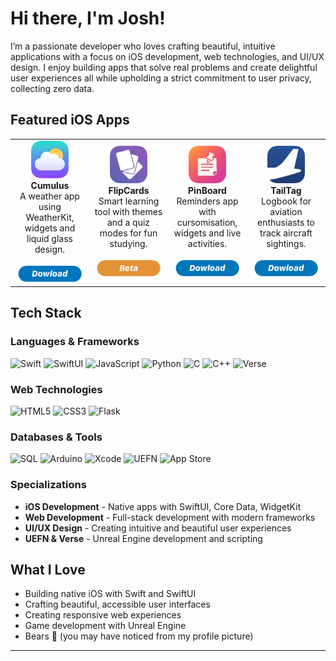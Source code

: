 # Hi there, I'm Josh! 

I’m a passionate developer who loves crafting beautiful, intuitive applications with a focus on iOS development, web technologies, and UI/UX design. I enjoy building apps that solve real problems and create delightful user experiences all while upholding a strict commitment to user privacy, collecting zero data.

##  Featured iOS Apps

<table>
<tr>
<td align="center" width="25%">
<img src="App_Icons/Cumulus.png" width="60" height="60"><br>
<strong>Cumulus</strong><br>
A weather app using WeatherKit, widgets and  liquid glass design.<br>
<br>
<a href="https://apps.apple.com/gb/app/cumulus/id6742735497">
  <img src="badges/dl.png" alt="Download" width="120">
</a>
</td>
<td align="center" width="25%">
<img src="App_Icons/FlipCards.png" width="60" height="60"><br>
<strong>FlipCards</strong><br>
Smart learning tool with themes and a quiz modes for fun studying.<br>
<br>
<a href="https://testflight.apple.com/join/2hBxWMNR">
  <img src="badges/beta.png" alt="Beta Download" width="120">
</a>
</td>
<td align="center" width="25%">
<img src="App_Icons/PinBoard.png" width="60" height="60"><br>
<strong>PinBoard</strong><br>
Reminders app with cursomisation, widgets and live activities.<br>
<br>
<a href="https://apps.apple.com/gb/app/pinboard-better-notes/id6747376814">
  <img src="badges/dl.png" alt="Download" width="120">
</a>
</td>
<td align="center" width="25%">
<img src="App_Icons/TailTag.png" width="60" height="60"><br>
<strong>TailTag</strong><br>
Logbook for aviation enthusiasts to track aircraft sightings.<br>
<br>
<a href="https://apps.apple.com/gb/app/tailtag/id6747738157">
  <img src="badges/dl.png" alt="Download" width="120">
</a>
</td>
</tr>
</table>

## Tech Stack

### Languages & Frameworks
![Swift](https://img.shields.io/badge/Swift-FA7343?style=for-the-badge&logo=swift&logoColor=white)
![SwiftUI](https://img.shields.io/badge/SwiftUI-007ACC?style=for-the-badge&logo=swift&logoColor=white)
![JavaScript](https://img.shields.io/badge/JavaScript-F7DF1E?style=for-the-badge&logo=javascript&logoColor=black)
![Python](https://img.shields.io/badge/Python-3776AB?style=for-the-badge&logo=python&logoColor=white)
![C](https://img.shields.io/badge/C-00599C?style=for-the-badge&logo=c&logoColor=white)
![C++](https://img.shields.io/badge/C++-00599C?style=for-the-badge&logo=c%2B%2B&logoColor=white)
![Verse](https://img.shields.io/badge/Verse-000000?style=for-the-badge&logo=unrealengine&logoColor=white)

### Web Technologies
![HTML5](https://img.shields.io/badge/HTML5-E34F26?style=for-the-badge&logo=html5&logoColor=white)
![CSS3](https://img.shields.io/badge/CSS3-1572B6?style=for-the-badge&logo=css3&logoColor=white)
![Flask](https://img.shields.io/badge/Flask-000000?style=for-the-badge&logo=flask&logoColor=white)

### Databases & Tools
![SQL](https://img.shields.io/badge/SQL-4479A1?style=for-the-badge&logo=mysql&logoColor=white)
![Arduino](https://img.shields.io/badge/Arduino-00979D?style=for-the-badge&logo=arduino&logoColor=white)
![Xcode](https://img.shields.io/badge/Xcode-007ACC?style=for-the-badge&logo=xcode&logoColor=white)
![UEFN](https://img.shields.io/badge/UEFN-313131?style=for-the-badge&logo=unrealengine&logoColor=white)
![App Store](https://img.shields.io/badge/App_Store-0D96F6?style=for-the-badge&logo=app-store&logoColor=white)

### Specializations
- **iOS Development** - Native apps with SwiftUI, Core Data, WidgetKit
- **Web Development** - Full-stack development with modern frameworks
- **UI/UX Design** - Creating intuitive and beautiful user experiences
- **UEFN & Verse** - Unreal Engine development and scripting

##  What I Love
-  Building native iOS with Swift and SwiftUI
-  Crafting beautiful, accessible user interfaces
-  Creating responsive web experiences
-  Game development with Unreal Engine
-  Bears 🐻 (you may have noticed from my profile picture)
---
